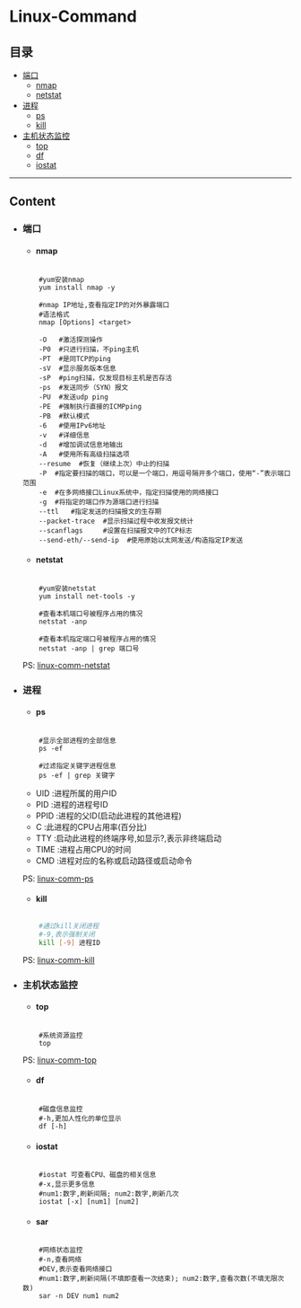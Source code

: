 
# Linux-Command

## 目录

* [端口](#端口)
	* [nmap](#nmap)
	* [netstat](#netstat)
* [进程](#进程)
	* [ps](#ps)
	* [kill](#kill)
* [主机状态监控](#主机状态监控)
	* [top](#top)
	* [df](#df)
	* [iostat](#iostat)

---

## Content

- ### 端口

    - #### nmap

    ```shell

        #yum安装nmap
        yum install nmap -y

        #nmap IP地址,查看指定IP的对外暴露端口
        #语法格式
        nmap [Options] <target>
        
        -O   #激活探测操作
        -P0  #只进行扫描，不ping主机
        -PT  #是同TCP的ping
        -sV  #显示服务版本信息
        -sP  #ping扫描，仅发现目标主机是否存活
        -ps  #发送同步（SYN）报文
        -PU  #发送udp ping
        -PE  #强制执行直接的ICMPping
        -PB  #默认模式
        -6   #使用IPv6地址
        -v   #详细信息
        -d   #增加调试信息地输出
        -A   #使用所有高级扫描选项
        --resume  #恢复（继续上次）中止的扫描
        -P  #指定要扫描的端口，可以是一个端口，用逗号隔开多个端口，使用“-”表示端口范围
        -e  #在多网络接口Linux系统中，指定扫描使用的网络接口
        -g  #将指定的端口作为源端口进行扫描
        --ttl   #指定发送的扫描报文的生存期
        --packet-trace  #显示扫描过程中收发报文统计
        --scanflags     #设置在扫描报文中的TCP标志
        --send-eth/--send-ip  #使用原始以太网发送/构造指定IP发送

    ```

    - #### netstat

    ```shell

        #yum安装netstat
        yum install net-tools -y       
    
        #查看本机端口号被程序占用的情况
        netstat -anp

        #查看本机指定端口号被程序占用的情况
        netstat -anp | grep 端口号

    ```

    PS: [linux-comm-netstat](https://www.runoob.com/linux/linux-comm-netstat.html)

- ### 进程

    - #### ps

    ```shell

        #显示全部进程的全部信息
        ps -ef 

        #过滤指定关键字进程信息
        ps -ef | grep 关键字

    ```

     - UID  :进程所属的用户ID
     - PID  :进程的进程号ID
     - PPID :进程的父ID(启动此进程的其他进程)
     - C    :此进程的CPU占用率(百分比)
     - TTY  :启动此进程的终端序号,如显示?,表示非终端启动
     - TIME :进程占用CPU的时间
     - CMD  :进程对应的名称或启动路径或启动命令

    PS: [linux-comm-ps](https://www.runoob.com/linux/linux-comm-ps.html)

    - #### kill

    ```bash

        #通过kill关闭进程
        #-9,表示强制关闭
        kill [-9] 进程ID

    ```
    
    PS: [linux-comm-kill](https://www.runoob.com/linux/linux-comm-kill.html)

- ### 主机状态监控

    - #### top

    ```shell

        #系统资源监控
        top

    ```

    PS: [linux-comm-top](https://www.runoob.com/linux/linux-comm-top.html)

    - #### df

    ```shell

        #磁盘信息监控
        #-h,更加人性化的单位显示
        df [-h]

    ```

    - #### iostat

    ```shell

        #iostat 可查看CPU、磁盘的相关信息
        #-x,显示更多信息
        #num1:数字,刷新间隔; num2:数字,刷新几次
        iostat [-x] [num1] [num2]

    ```

    - #### sar

    ```shell

        #网络状态监控
        #-n,查看网络
        #DEV,表示查看网络接口
        #num1:数字,刷新间隔(不填即查看一次结束); num2:数字,查看次数(不填无限次数)
        sar -n DEV num1 num2

    ```
